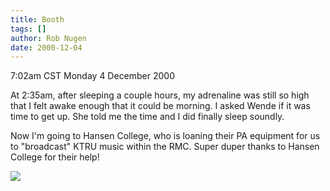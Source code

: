 ```yaml
---
title: Booth
tags: []
author: Rob Nugen
date: 2000-12-04
---
```


<title></title>
<p class=date>7:02am CST Monday 4 December 2000

<p>At 2:35am, after sleeping a couple hours, my adrenaline was still
so high that I felt awake enough that it could be morning.  I asked
Wende if it was time to get up.  She told me the time and I did
finally sleep soundly.

<p>Now I'm going to Hansen College, who is loaning their PA equipment
for us to "broadcast" KTRU music within the RMC.  Super duper thanks
to Hansen College for their help!

<p><img src='/images/rob/wL-ROB.gif'>

